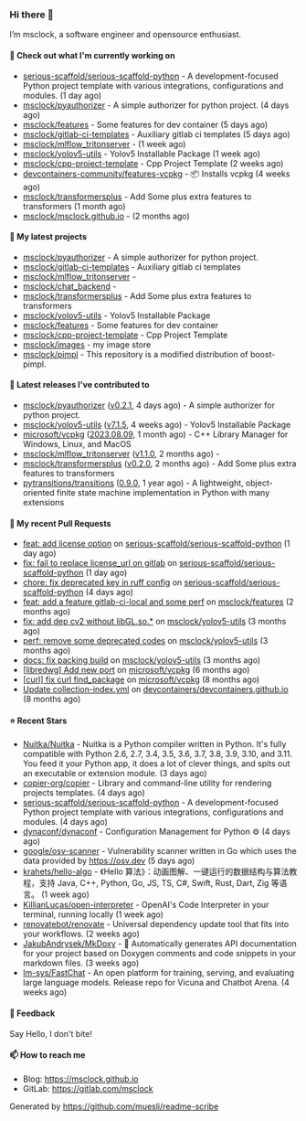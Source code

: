 ### Hi there 👋

I’m msclock, a software engineer and opensource enthusiast.

#### 👷 Check out what I'm currently working on

- [serious-scaffold/serious-scaffold-python](https://github.com/serious-scaffold/serious-scaffold-python) - A development-focused Python project template with various integrations, configurations and modules. (1 day ago)
- [msclock/pyauthorizer](https://github.com/msclock/pyauthorizer) - A simple authorizer for python project. (4 days ago)
- [msclock/features](https://github.com/msclock/features) - Some features for dev container (5 days ago)
- [msclock/gitlab-ci-templates](https://github.com/msclock/gitlab-ci-templates) - Auxiliary gitlab ci templates (5 days ago)
- [msclock/mlflow_tritonserver](https://github.com/msclock/mlflow_tritonserver) -  (1 week ago)
- [msclock/yolov5-utils](https://github.com/msclock/yolov5-utils) - Yolov5 Installable Package (1 week ago)
- [msclock/cpp-project-template](https://github.com/msclock/cpp-project-template) - Cpp Project Template (2 weeks ago)
- [devcontainers-community/features-vcpkg](https://github.com/devcontainers-community/features-vcpkg) - 📦 Installs vcpkg (4 weeks ago)
- [msclock/transformersplus](https://github.com/msclock/transformersplus) - Add Some plus extra features to transformers (1 month ago)
- [msclock/msclock.github.io](https://github.com/msclock/msclock.github.io) -  (2 months ago)

#### 🌱 My latest projects

- [msclock/pyauthorizer](https://github.com/msclock/pyauthorizer) - A simple authorizer for python project.
- [msclock/gitlab-ci-templates](https://github.com/msclock/gitlab-ci-templates) - Auxiliary gitlab ci templates
- [msclock/mlflow_tritonserver](https://github.com/msclock/mlflow_tritonserver) - 
- [msclock/chat_backend](https://github.com/msclock/chat_backend) - 
- [msclock/transformersplus](https://github.com/msclock/transformersplus) - Add Some plus extra features to transformers
- [msclock/yolov5-utils](https://github.com/msclock/yolov5-utils) - Yolov5 Installable Package
- [msclock/features](https://github.com/msclock/features) - Some features for dev container
- [msclock/cpp-project-template](https://github.com/msclock/cpp-project-template) - Cpp Project Template
- [msclock/images](https://github.com/msclock/images) - my image store
- [msclock/pimpl](https://github.com/msclock/pimpl) - This repository is a modified distribution of boost-pimpl.

#### 🔭 Latest releases I've contributed to

- [msclock/pyauthorizer](https://github.com/msclock/pyauthorizer) ([v0.2.1](https://github.com/msclock/pyauthorizer/releases/tag/v0.2.1), 4 days ago) - A simple authorizer for python project.
- [msclock/yolov5-utils](https://github.com/msclock/yolov5-utils) ([v7.1.5](https://github.com/msclock/yolov5-utils/releases/tag/v7.1.5), 4 weeks ago) - Yolov5 Installable Package
- [microsoft/vcpkg](https://github.com/microsoft/vcpkg) ([2023.08.09](https://github.com/microsoft/vcpkg/releases/tag/2023.08.09), 1 month ago) - C&#43;&#43; Library Manager for Windows, Linux, and MacOS
- [msclock/mlflow_tritonserver](https://github.com/msclock/mlflow_tritonserver) ([v1.1.0](https://github.com/msclock/mlflow_tritonserver/releases/tag/v1.1.0), 2 months ago) - 
- [msclock/transformersplus](https://github.com/msclock/transformersplus) ([v0.2.0](https://github.com/msclock/transformersplus/releases/tag/v0.2.0), 2 months ago) - Add Some plus extra features to transformers
- [pytransitions/transitions](https://github.com/pytransitions/transitions) ([0.9.0](https://github.com/pytransitions/transitions/releases/tag/0.9.0), 1 year ago) - A lightweight, object-oriented finite state machine implementation in Python with many extensions

#### 🔨 My recent Pull Requests

- [feat: add license option](https://github.com/serious-scaffold/serious-scaffold-python/pull/187) on [serious-scaffold/serious-scaffold-python](https://github.com/serious-scaffold/serious-scaffold-python) (1 day ago)
- [fix: fail to replace license_url on gitlab](https://github.com/serious-scaffold/serious-scaffold-python/pull/185) on [serious-scaffold/serious-scaffold-python](https://github.com/serious-scaffold/serious-scaffold-python) (1 day ago)
- [chore: fix deprecated key in ruff config](https://github.com/serious-scaffold/serious-scaffold-python/pull/178) on [serious-scaffold/serious-scaffold-python](https://github.com/serious-scaffold/serious-scaffold-python) (4 days ago)
- [feat: add a feature gitlab-ci-local and some perf](https://github.com/msclock/features/pull/10) on [msclock/features](https://github.com/msclock/features) (2 months ago)
- [fix: add dep cv2 without libGL.so.*](https://github.com/msclock/yolov5-utils/pull/3) on [msclock/yolov5-utils](https://github.com/msclock/yolov5-utils) (3 months ago)
- [perf: remove some deprecated codes](https://github.com/msclock/yolov5-utils/pull/2) on [msclock/yolov5-utils](https://github.com/msclock/yolov5-utils) (3 months ago)
- [docs: fix packing build](https://github.com/msclock/yolov5-utils/pull/1) on [msclock/yolov5-utils](https://github.com/msclock/yolov5-utils) (3 months ago)
- [[libredwg] Add new port](https://github.com/microsoft/vcpkg/pull/30005) on [microsoft/vcpkg](https://github.com/microsoft/vcpkg) (6 months ago)
- [[curl] fix curl find_package](https://github.com/microsoft/vcpkg/pull/28717) on [microsoft/vcpkg](https://github.com/microsoft/vcpkg) (8 months ago)
- [Update collection-index.yml](https://github.com/devcontainers/devcontainers.github.io/pull/116) on [devcontainers/devcontainers.github.io](https://github.com/devcontainers/devcontainers.github.io) (8 months ago)

#### ⭐ Recent Stars

- [Nuitka/Nuitka](https://github.com/Nuitka/Nuitka) - Nuitka is a Python compiler written in Python.  It&#39;s fully compatible with Python 2.6, 2.7, 3.4, 3.5, 3.6, 3.7, 3.8, 3.9, 3.10, and 3.11. You feed it your Python app, it does a lot of clever things, and spits out an executable or extension module.  (3 days ago)
- [copier-org/copier](https://github.com/copier-org/copier) - Library and command-line utility for rendering projects templates. (4 days ago)
- [serious-scaffold/serious-scaffold-python](https://github.com/serious-scaffold/serious-scaffold-python) - A development-focused Python project template with various integrations, configurations and modules. (4 days ago)
- [dynaconf/dynaconf](https://github.com/dynaconf/dynaconf) - Configuration Management for Python ⚙ (4 days ago)
- [google/osv-scanner](https://github.com/google/osv-scanner) - Vulnerability scanner written in Go which uses the data provided by https://osv.dev (5 days ago)
- [krahets/hello-algo](https://github.com/krahets/hello-algo) - 《Hello 算法》：动画图解、一键运行的数据结构与算法教程，支持 Java, C&#43;&#43;, Python, Go, JS, TS, C#, Swift, Rust, Dart, Zig 等语言。 (1 week ago)
- [KillianLucas/open-interpreter](https://github.com/KillianLucas/open-interpreter) - OpenAI&#39;s Code Interpreter in your terminal, running locally (1 week ago)
- [renovatebot/renovate](https://github.com/renovatebot/renovate) - Universal dependency update tool that fits into your workflows. (2 weeks ago)
- [JakubAndrysek/MkDoxy](https://github.com/JakubAndrysek/MkDoxy) - 📖 Automatically generates API documentation for your project based on Doxygen comments and code snippets in your markdown files. (3 weeks ago)
- [lm-sys/FastChat](https://github.com/lm-sys/FastChat) - An open platform for training, serving, and evaluating large language models. Release repo for Vicuna and Chatbot Arena. (4 weeks ago)

#### 💬 Feedback

Say Hello, I don't bite!

#### 📫 How to reach me

- Blog: https://msclock.github.io
- GitLab: https://gitlab.com/msclock

Generated by https://github.com/muesli/readme-scribe
